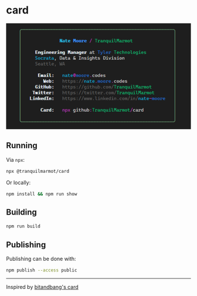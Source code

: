 # card

<p align="center">
    <img src="./preview.png" />
</p>

## Running

Via `npx`:

```sh
npx @tranquilmarmot/card
```

Or locally:

```sh
npm install && npm run show
```

## Building

```sh
npm run build
```

## Publishing

Publishing can be done with:

```sh
npm publish --access public
```

---

Inspired by [bitandbang's card](https://github.com/bnb/bitandbang)
